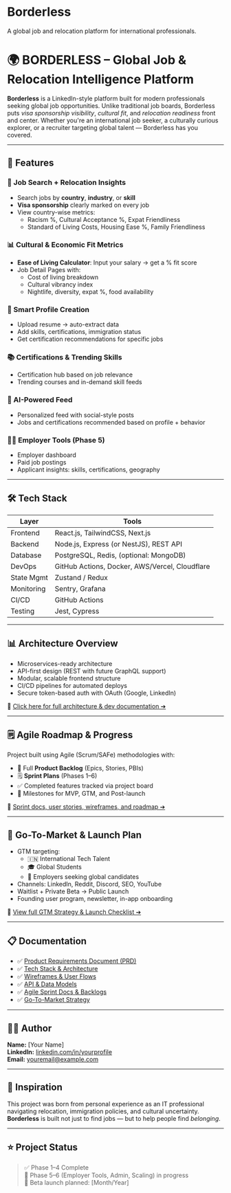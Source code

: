 # Borderless
A global job and relocation platform for international professionals.
# 🌍 BORDERLESS – Global Job & Relocation Intelligence Platform

**Borderless** is a LinkedIn-style platform built for modern professionals seeking global job opportunities. Unlike traditional job boards, Borderless puts *visa sponsorship visibility*, *cultural fit*, and *relocation readiness* front and center. Whether you're an international job seeker, a culturally curious explorer, or a recruiter targeting global talent — Borderless has you covered.

---

## 🚀 Features

### 🧳 Job Search + Relocation Insights
- Search jobs by **country**, **industry**, or **skill**
- **Visa sponsorship** clearly marked on every job
- View country-wise metrics:  
  - Racism %, Cultural Acceptance %, Expat Friendliness  
  - Standard of Living Costs, Housing Ease %, Family Friendliness

### 📊 Cultural & Economic Fit Metrics
- **Ease of Living Calculator**: Input your salary → get a % fit score
- Job Detail Pages with:
  - Cost of living breakdown
  - Cultural vibrancy index
  - Nightlife, diversity, expat %, food availability

### 📂 Smart Profile Creation
- Upload resume → auto-extract data
- Add skills, certifications, immigration status
- Get certification recommendations for specific jobs

### 📚 Certifications & Trending Skills
- Certification hub based on job relevance
- Trending courses and in-demand skill feeds

### 🧠 AI-Powered Feed
- Personalized feed with social-style posts
- Jobs and certifications recommended based on profile + behavior

### 👨‍💼 Employer Tools (Phase 5)
- Employer dashboard
- Paid job postings
- Applicant insights: skills, certifications, geography

---

## 🛠 Tech Stack

| Layer | Tools |
|-------|-------|
| Frontend | React.js, TailwindCSS, Next.js |
| Backend | Node.js, Express (or NestJS), REST API |
| Database | PostgreSQL, Redis, (optional: MongoDB) |
| DevOps | GitHub Actions, Docker, AWS/Vercel, Cloudflare |
| State Mgmt | Zustand / Redux |
| Monitoring | Sentry, Grafana |
| CI/CD | GitHub Actions |
| Testing | Jest, Cypress |

---

## 📊 Architecture Overview

- Microservices-ready architecture
- API-first design (REST with future GraphQL support)
- Modular, scalable frontend structure
- CI/CD pipelines for automated deploys
- Secure token-based auth with OAuth (Google, LinkedIn)

📁 [Click here for full architecture & dev documentation ➔](#link-to-docs-folder-or-wiki)

---

## 🗒 Agile Roadmap & Progress

Project built using Agile (Scrum/SAFe) methodologies with:
- 🧰 Full **Product Backlog** (Epics, Stories, PBIs)
- 🗒 **Sprint Plans** (Phases 1–6)
- ✅ Completed features tracked via project board
- 🎯 Milestones for MVP, GTM, and Post-launch

📂 [Sprint docs, user stories, wireframes, and roadmap ➔](#link-to-docs-folder)

---

## 🌟 Go-To-Market & Launch Plan

- GTM targeting:
  - 🇮🇳 International Tech Talent
  - 🎓 Global Students
  - 🏢 Employers seeking global candidates
- Channels: LinkedIn, Reddit, Discord, SEO, YouTube
- Waitlist + Private Beta → Public Launch
- Founding user program, newsletter, in-app onboarding

📌 [View full GTM Strategy & Launch Checklist ➔](#link-to-launch-doc)

---

## 📋 Documentation

- ✅ [Product Requirements Document (PRD)](#)
- ✅ [Tech Stack & Architecture](#)
- ✅ [Wireframes & User Flows](#)
- ✅ [API & Data Models](#)
- ✅ [Agile Sprint Docs & Backlogs](#)
- ✅ [Go-To-Market Strategy](#)

---

## 👨‍💻 Author

**Name:** [Your Name]  
**LinkedIn:** [linkedin.com/in/yourprofile](#)  
**Email:** [youremail@example.com](#)

---

## 🧠 Inspiration

This project was born from personal experience as an IT professional navigating relocation, immigration policies, and cultural uncertainty. **Borderless** is built not just to find jobs — but to help people find *belonging*.

---

## ⭐️ Project Status

> ✅ Phase 1–4 Complete  
> 🚧 Phase 5–6 (Employer Tools, Admin, Scaling) in progress  
> 🧪 Beta launch planned: [Month/Year]
